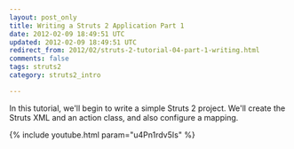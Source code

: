 ```yaml
---           
layout: post_only
title: Writing a Struts 2 Application Part 1
date: 2012-02-09 18:49:51 UTC
updated: 2012-02-09 18:49:51 UTC
redirect_from: 2012/02/struts-2-tutorial-04-part-1-writing.html
comments: false
tags: struts2
category: struts2_intro

---
```


In this tutorial, we'll begin to write a simple Struts 2 project. We'll create the Struts XML and an action class, and also configure a mapping.

{% include youtube.html param="u4Pn1rdv5Is" %}
